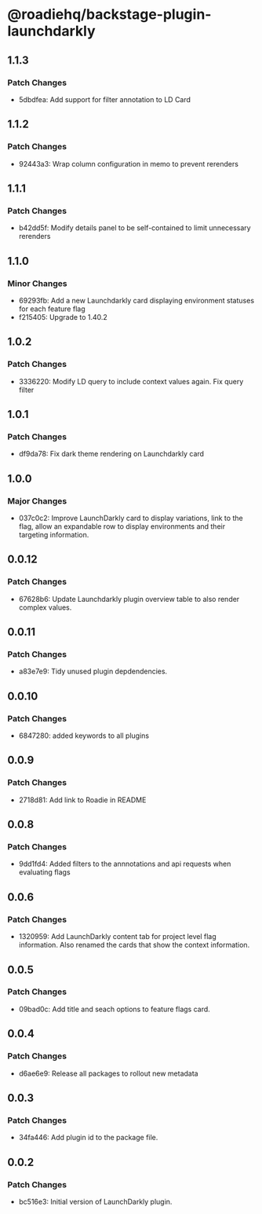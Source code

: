 # @roadiehq/backstage-plugin-launchdarkly

## 1.1.3

### Patch Changes

- 5dbdfea: Add support for filter annotation to LD Card

## 1.1.2

### Patch Changes

- 92443a3: Wrap column configuration in memo to prevent rerenders

## 1.1.1

### Patch Changes

- b42dd5f: Modify details panel to be self-contained to limit unnecessary rerenders

## 1.1.0

### Minor Changes

- 69293fb: Add a new Launchdarkly card displaying environment statuses for each feature flag
- f215405: Upgrade to 1.40.2

## 1.0.2

### Patch Changes

- 3336220: Modify LD query to include context values again. Fix query filter

## 1.0.1

### Patch Changes

- df9da78: Fix dark theme rendering on Launchdarkly card

## 1.0.0

### Major Changes

- 037c0c2: Improve LaunchDarkly card to display variations, link to the flag, allow an expandable row to display environments and their targeting information.

## 0.0.12

### Patch Changes

- 67628b6: Update Launchdarkly plugin overview table to also render complex values.

## 0.0.11

### Patch Changes

- a83e7e9: Tidy unused plugin depdendencies.

## 0.0.10

### Patch Changes

- 6847280: added keywords to all plugins

## 0.0.9

### Patch Changes

- 2718d81: Add link to Roadie in README

## 0.0.8

### Patch Changes

- 9dd1fd4: Added filters to the annnotations and api requests when evaluating flags

## 0.0.6

### Patch Changes

- 1320959: Add LaunchDarkly content tab for project level flag information. Also renamed the cards that show the context information.

## 0.0.5

### Patch Changes

- 09bad0c: Add title and seach options to feature flags card.

## 0.0.4

### Patch Changes

- d6ae6e9: Release all packages to rollout new metadata

## 0.0.3

### Patch Changes

- 34fa446: Add plugin id to the package file.

## 0.0.2

### Patch Changes

- bc516e3: Initial version of LaunchDarkly plugin.
